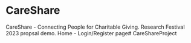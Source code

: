 # CareShare
CareShare - Connecting People for Charitable Giving. Research Festival 2023 propsal demo.
Home - Login/Register page# CareShareProject
